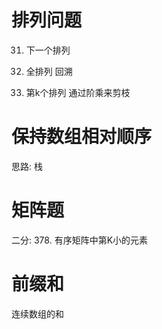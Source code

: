 # 排列问题

31. 下一个排列

46. 全排列 
回溯

60. 第k个排列
通过阶乘来剪枝

# 保持数组相对顺序

思路: 栈

# 矩阵题

二分: 378. 有序矩阵中第K小的元素

# 前缀和

连续数组的和



